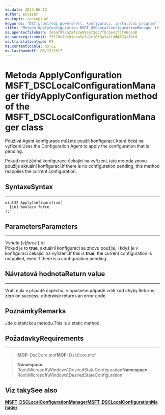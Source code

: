 ```yaml
---
ms.date: 2017-06-12
author: eslesar
ms.topic: conceptual
keywords: "DSC prostředí powershell, konfiguraci, instalační program"
title: "Metoda ApplyConfiguration MSFT_DSCLocalConfigurationManager třídy"
ms.openlocfilehash: febaf972a2a452eb9aaf3ec7fbc5e41f3f463a58
ms.sourcegitcommit: 75f70c7df01eea5e7a2c16f9a3ab1dd437a1f8fd
ms.translationtype: MT
ms.contentlocale: cs-CZ
ms.lasthandoff: 06/12/2017
---
```

# <a name="applyconfiguration-method-of-the-msftdsclocalconfigurationmanager-class"></a><span data-ttu-id="1e5f5-103">Metoda ApplyConfiguration MSFT_DSCLocalConfigurationManager třídy</span><span class="sxs-lookup"><span data-stu-id="1e5f5-103">ApplyConfiguration method of the MSFT_DSCLocalConfigurationManager class</span></span>

<span data-ttu-id="1e5f5-104">Používá Agent konfigurace můžete použít konfiguraci, která čeká na vyřízení.</span><span class="sxs-lookup"><span data-stu-id="1e5f5-104">Uses the Configuration Agent to apply the configuration that is pending.</span></span> 

<span data-ttu-id="1e5f5-105">Pokud není žádná konfigurace čekající na vyřízení, tato metoda znovu použije aktuální konfiguraci.</span><span class="sxs-lookup"><span data-stu-id="1e5f5-105">If there is no configuration pending, this method reapplies the current configuration.</span></span>


## <a name="syntax"></a><span data-ttu-id="1e5f5-106">Syntaxe</span><span class="sxs-lookup"><span data-stu-id="1e5f5-106">Syntax</span></span>
------

```mof
uint32 ApplyConfiguration(
  [in] boolean force
);
```

## <a name="parameters"></a><span data-ttu-id="1e5f5-107">Parameters</span><span class="sxs-lookup"><span data-stu-id="1e5f5-107">Parameters</span></span>
----------

<span data-ttu-id="1e5f5-108">*Vynutit* \[v\]</span><span class="sxs-lookup"><span data-stu-id="1e5f5-108">*force* \[in\]</span></span>  
<span data-ttu-id="1e5f5-109">Pokud je to **true**, aktuální konfiguraci se znovu použije, i když je v konfiguraci čekající na vyřízení.</span><span class="sxs-lookup"><span data-stu-id="1e5f5-109">If this is **true**, the current configuration is reapplied, even if there is a configuration pending.</span></span>

## <a name="return-value"></a><span data-ttu-id="1e5f5-110">Návratová hodnota</span><span class="sxs-lookup"><span data-stu-id="1e5f5-110">Return value</span></span>
------------

<span data-ttu-id="1e5f5-111">Vrátí nula v případě úspěchu; v opačném případě vrátí kód chyby.</span><span class="sxs-lookup"><span data-stu-id="1e5f5-111">Returns zero on success; otherwise returns an error code.</span></span>

## <a name="remarks"></a><span data-ttu-id="1e5f5-112">Poznámky</span><span class="sxs-lookup"><span data-stu-id="1e5f5-112">Remarks</span></span>

<span data-ttu-id="1e5f5-113">Jde o statickou metodu.</span><span class="sxs-lookup"><span data-stu-id="1e5f5-113">This is a static method.</span></span>

## <a name="requirements"></a><span data-ttu-id="1e5f5-114">Požadavky</span><span class="sxs-lookup"><span data-stu-id="1e5f5-114">Requirements</span></span>
------------
><span data-ttu-id="1e5f5-115">**MOF:** DscCore.mof</span><span class="sxs-lookup"><span data-stu-id="1e5f5-115">**MOF:** DscCore.mof</span></span>

><span data-ttu-id="1e5f5-116">**Namespace**: Root\Microsoft\Windows\DesiredStateConfiguration</span><span class="sxs-lookup"><span data-stu-id="1e5f5-116">**Namespace**: Root\Microsoft\Windows\DesiredStateConfiguration</span></span>


## <a name="see-also"></a><span data-ttu-id="1e5f5-117">Viz taky</span><span class="sxs-lookup"><span data-stu-id="1e5f5-117">See also</span></span>


[<span data-ttu-id="1e5f5-118">**MSFT_DSCLocalConfigurationManager**</span><span class="sxs-lookup"><span data-stu-id="1e5f5-118">**MSFT_DSCLocalConfigurationManager**</span></span>](msft-dsclocalconfigurationmanager.md)

 

 



